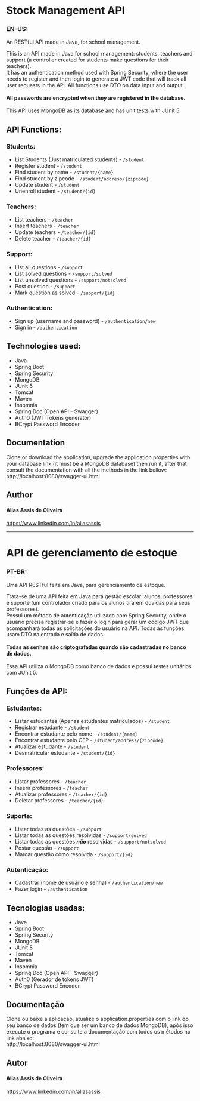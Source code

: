 # Stock Management API
### EN-US:
An RESTful API made in Java, for school management.

This is an API made in Java for school management: students, teachers and support (a controller created for students make questions for their teachers). <br>
It has an authentication method used with Spring Security, where the user needs to
register and then login to generate a JWT code that will track all user requests in the API. All functions use DTO on data input and output.
<br><br>
**All passwords are encrypted when they are registered in the database.** <br><br>
This API uses MongoDB as its database and has unit tests with JUnit 5.
## API Functions:
### Students:
- List Students (Just matriculated students) - `/student`
- Register student - `/student`
- Find student by name - `/student/{name}`
- Find student by zipcode - `/student/address/{zipcode}`
- Update student - `/student`
- Unenroll student - `/student/{id}`

### Teachers:
- List teachers - `/teacher`
- Insert teachers - `/teacher`
- Update teachers - `/teacher/{id}`
- Delete teacher - `/teacher/{id}`

### Support:

- List all questions - `/support`
- List solved questions - `/support/solved`
- List unsolved questions - `/support/notsolved`
- Post question - `/support`
- Mark question as solved - `/support/{id}`

### Authentication:
- Sign up (username and password) - `/authentication/new`
- Sign in - `/authentication`

## Technologies used:

- Java
- Spring Boot
- Spring Security
- MongoDB
- JUnit 5
- Tomcat
- Maven
- Insomnia
- Spring Doc (Open API - Swagger)
- Auth0 (JWT Tokens generator)
- BCrypt Password Encoder

## Documentation
Clone or download the application, upgrade the application.properties with your database link (it must be
a MongoDB database) then
run it, after that consult the documentation with all the methods in the link bellow:
<br>http://localhost:8080/swagger-ui.html

## Author

#### Allas Assis de Oliveira
https://www.linkedin.com/in/allasassis

--------------------------------------------------------
# API de gerenciamento de estoque
### PT-BR:

Uma API RESTful feita em Java, para gerenciamento de estoque.

Trata-se de uma API feita em Java para gestão escolar: alunos, professores e suporte (um controlador criado para os alunos tirarem dúvidas para seus professores). <br>
Possui um método de autenticação utilizado com Spring Security, onde o usuário precisa
registrar-se e fazer o login para gerar um código JWT que acompanhará todas as solicitações do usuário na API. Todas as funções usam DTO na entrada e saída de dados.
<br><br>
**Todas as senhas são criptografadas quando são cadastradas no banco de dados.** <br><br>
Essa API utiliza o MongoDB como banco de dados e possui testes unitários com JUnit 5.
## Funções da API:
### Estudantes:
- Listar estudantes (Apenas estudantes matriculados) - `/student`
- Registrar estudante - `/student`
- Encontrar estudante pelo nome - `/student/{name}`
- Encontrar estudante pelo CEP - `/student/address/{zipcode}`
- Atualizar estudante - `/student`
- Desmatricular estudante - `/student/{id}`

### Professores:
- Listar professores - `/teacher`
- Inserir professores - `/teacher`
- Atualizar professores - `/teacher/{id}`
- Deletar professores - `/teacher/{id}`

### Suporte:

- Listar todas as questões - `/support`
- Listar todas as questões resolvidas - `/support/solved`
- Listar todas as questões ***não*** resolvidas  - `/support/notsolved`
- Postar questão - `/support`
- Marcar questão como resolvida - `/support/{id}`

### Autenticação:
- Cadastrar (nome de usuário e senha) - `/authentication/new`
- Fazer login - `/authentication`

## Tecnologias usadas:

- Java
- Spring Boot
- Spring Security
- MongoDB
- JUnit 5
- Tomcat
- Maven
- Insomnia
- Spring Doc (Open API - Swagger)
- Auth0 (Gerador de tokens JWT)
- BCrypt Password Encoder

## Documentação
Clone ou baixe a aplicação, atualize o application.properties com o link do seu banco de dados (tem que ser
um banco de dados MongoDB), após
isso execute o programa e consulte a documentação com todos os métodos no link abaixo:
<br>http://localhost:8080/swagger-ui.html

## Autor

#### Allas Assis de Oliveira
https://www.linkedin.com/in/allasassis


